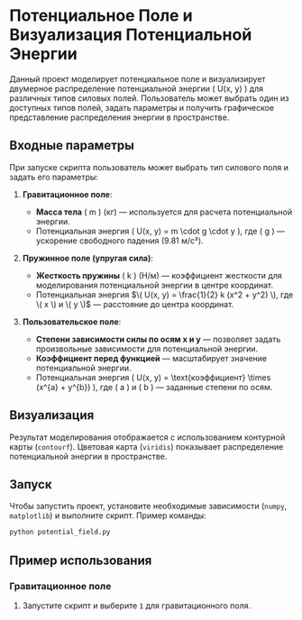 # Потенциальное Поле и Визуализация Потенциальной Энергии

Данный проект моделирует потенциальное поле и визуализирует двумерное распределение потенциальной энергии \( U(x, y) \) для различных типов силовых полей. Пользователь может выбрать один из доступных типов полей, задать параметры и получить графическое представление распределения энергии в пространстве.

## Входные параметры
При запуске скрипта пользователь может выбрать тип силового поля и задать его параметры:

1. **Гравитационное поле**:
   - **Масса тела** \( m \) (кг) — используется для расчета потенциальной энергии.
   - Потенциальная энергия \( U(x, y) = m \cdot g \cdot y \), где \( g \) — ускорение свободного падения (9.81 м/с²).
   
2. **Пружинное поле (упругая сила)**:
   - **Жесткость пружины** \( k \) (Н/м) — коэффициент жесткости для моделирования потенциальной энергии в центре координат.
   - Потенциальная энергия $\( U(x, y) = \frac{1}{2} k (x^2 + y^2) \), где \( x \) и \( y \)$ — расстояние до центра координат.

3. **Пользовательское поле**:
   - **Степени зависимости силы по осям x и y** — позволяет задать произвольные зависимости для потенциальной энергии.
   - **Коэффициент перед функцией** — масштабирует значение потенциальной энергии.
   - Потенциальная энергия \( U(x, y) = \text{коэффициент} \times (x^{a} + y^{b}) \), где \( a \) и \( b \) — заданные степени по осям.

## Визуализация
Результат моделирования отображается с использованием контурной карты (`contourf`). Цветовая карта (`viridis`) показывает распределение потенциальной энергии в пространстве.

## Запуск
Чтобы запустить проект, установите необходимые зависимости (`numpy`, `matplotlib`) и выполните скрипт. Пример команды:

```bash
python potential_field.py
```

## Пример использования
### Гравитационное поле
1. Запустите скрипт и выберите ```1``` для гравитационного поля.